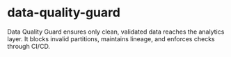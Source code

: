 # data-quality-guard
Data Quality Guard ensures only clean, validated data reaches the analytics layer. It blocks invalid partitions, maintains lineage, and enforces checks through CI/CD.
